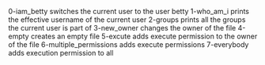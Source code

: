 0-iam_betty switches the current user to the user betty
1-who_am_i prints the effective username of the current user
2-groups prints all the groups the current user is part of
3-new_owner changes the owner of the file
4-empty creates an empty file
5-excute adds execute permission to the owner of the file
6-multiple_permissions adds execute permissions
7-everybody adds execution permission to all
